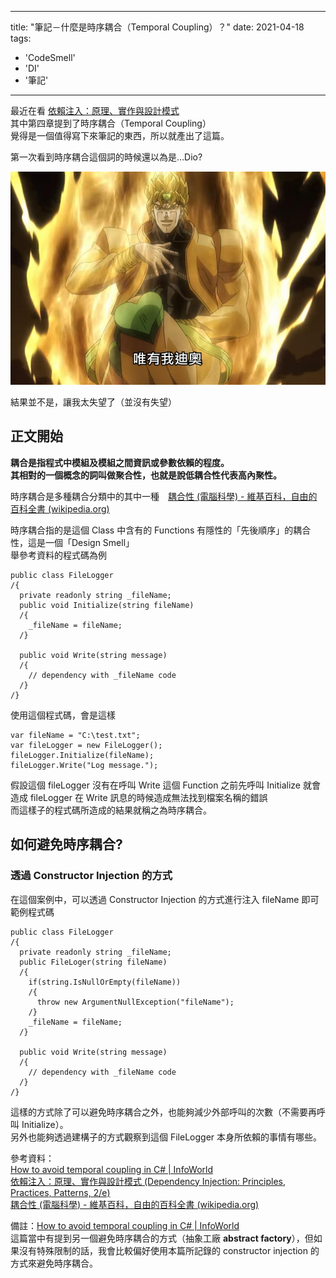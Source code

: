 
---
title: "筆記－什麼是時序耦合（Temporal Coupling）？"
date: 2021-04-18
tags: 
  - 'CodeSmell'
  - 'DI'
  - '筆記'
---

最近在看 [依賴注入：原理、實作與設計模式](https://www.tenlong.com.tw/products/9789864344987?list_name=i-r-zh_tw)  
其中第四章提到了時序耦合（Temporal Coupling）  
覺得是一個值得寫下來筆記的東西，所以就產出了這篇。

第一次看到時序耦合這個詞的時候還以為是…Dio?

![](/img/2021-what-is-temporal-coupling/1618680807.png)

結果並不是，讓我太失望了（並沒有失望）

正文開始
----

**耦合是指程式中模組及模組之間資訊或參數依賴的程度。**  
**其相對的一個概念的詞叫做聚合性，也就是說低耦合性代表高內聚性。**

時序耦合是多種耦合分類中的其中一種　[耦合性 (電腦科學) - 維基百科，自由的百科全書 (wikipedia.org)](https://zh.wikipedia.org/wiki/%E8%80%A6%E5%90%88%E6%80%A7_\(%E8%A8%88%E7%AE%97%E6%A9%9F%E7%A7%91%E5%AD%B8\))

時序耦合指的是這個 Class 中含有的 Functions 有隱性的「先後順序」的耦合性，這是一個「Design Smell」  
舉參考資料的程式碼為例

    public class FileLogger
    /{
      private readonly string _fileName;
      public void Initialize(string fileName)
      /{
        _fileName = fileName;
      /}
    
      public void Write(string message)
      /{
        // dependency with _fileName code
      /} 
    /}

使用這個程式碼，會是這樣

    var fileName = "C:\test.txt";
    var fileLogger = new FileLogger();
    fileLogger.Initialize(fileName);
    fileLogger.Write("Log message.");

假設這個 fileLogger 沒有在呼叫 Write 這個 Function 之前先呼叫 Initialize 就會造成 fileLogger 在 Write 訊息的時候造成無法找到檔案名稱的錯誤  
而這樣子的程式碼所造成的結果就稱之為時序耦合。

如何避免時序耦合?
---------

### 透過 Constructor Injection 的方式

在這個案例中，可以透過 Constructor Injection 的方式進行注入 fileName 即可  
範例程式碼

    public class FileLogger
    /{
      private readonly string _fileName;
      public FileLoger(string fileName)
      /{
        if(string.IsNullOrEmpty(fileName))
        /{
          throw new ArgumentNullException("fileName");
        /}
        _fileName = fileName;
      /}
    
      public void Write(string message)
      /{
        // dependency with _fileName code
      /} 
    /}
    

這樣的方式除了可以避免時序耦合之外，也能夠減少外部呼叫的次數（不需要再呼叫 Initialize）。  
另外也能夠透過建構子的方式觀察到這個 FileLogger 本身所依賴的事情有哪些。

參考資料：  
[How to avoid temporal coupling in C# | InfoWorld](https://www.infoworld.com/article/3239347/how-to-avoid-temporal-coupling-in-c-sharp.html)  
[依賴注入：原理、實作與設計模式 (Dependency Injection: Principles, Practices, Patterns, 2/e)](https://www.tenlong.com.tw/products/9789864344987?list_name=i-r-zh_tw)  
[耦合性 (電腦科學) - 維基百科，自由的百科全書 (wikipedia.org)](https://zh.wikipedia.org/wiki/%E8%80%A6%E5%90%88%E6%80%A7_\(%E8%A8%88%E7%AE%97%E6%A9%9F%E7%A7%91%E5%AD%B8\))

備註：[How to avoid temporal coupling in C# | InfoWorld](https://www.infoworld.com/article/3239347/how-to-avoid-temporal-coupling-in-c-sharp.html)  
這篇當中有提到另一個避免時序耦合的方式（抽象工廠 **abstract factory**），但如果沒有特殊限制的話，我會比較偏好使用本篇所記錄的 constructor injection 的方式來避免時序耦合。